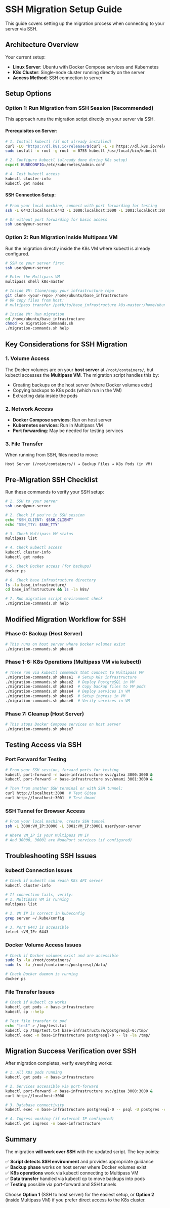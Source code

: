 # SSH Migration Setup Guide

This guide covers setting up the migration process when connecting to your server via SSH.

## Architecture Overview

Your current setup:
- **Linux Server**: Ubuntu with Docker Compose services and Kubernetes
- **K8s Cluster**: Single-node cluster running directly on the server  
- **Access Method**: SSH connection to server

## Setup Options

### Option 1: Run Migration from SSH Session (Recommended)

This approach runs the migration script directly on your server via SSH.

#### Prerequisites on Server:
```bash
# 1. Install kubectl (if not already installed)
curl -LO "https://dl.k8s.io/release/$(curl -L -s https://dl.k8s.io/release/stable.txt)/bin/linux/amd64/kubectl"
sudo install -o root -g root -m 0755 kubectl /usr/local/bin/kubectl

# 2. Configure kubectl (already done during K8s setup)
export KUBECONFIG=/etc/kubernetes/admin.conf

# 4. Test kubectl access
kubectl cluster-info
kubectl get nodes
```

#### SSH Connection Setup:
```bash
# From your local machine, connect with port forwarding for testing
ssh -L 6443:localhost:6443 -L 3000:localhost:3000 -L 3001:localhost:3001 user@your-server

# Or without port forwarding for basic access
ssh user@your-server
```

### Option 2: Run Migration Inside Multipass VM

Run the migration directly inside the K8s VM where kubectl is already configured.

```bash
# SSH to your server first
ssh user@your-server

# Enter the Multipass VM
multipass shell k8s-master

# Inside VM: Clone/copy your infrastructure repo
git clone <your-repo> /home/ubuntu/base_infrastructure
# OR copy files from host:
# multipass transfer /path/to/base_infrastructure k8s-master:/home/ubuntu/

# Inside VM: Run migration
cd /home/ubuntu/base_infrastructure
chmod +x migration-commands.sh
./migration-commands.sh help
```

## Key Considerations for SSH Migration

### 1. Volume Access
The Docker volumes are on your **host server** at `/root/containers/`, but kubectl accesses the **Multipass VM**. The migration script handles this by:

- Creating backups on the host server (where Docker volumes exist)
- Copying backups to K8s pods (which run in the VM)
- Extracting data inside the pods

### 2. Network Access
- **Docker Compose services**: Run on host server
- **Kubernetes services**: Run in Multipass VM  
- **Port forwarding**: May be needed for testing services

### 3. File Transfer
When running from SSH, files need to move:
```
Host Server (/root/containers/) → Backup Files → K8s Pods (in VM)
```

## Pre-Migration SSH Checklist

Run these commands to verify your SSH setup:

```bash
# 1. SSH to your server
ssh user@your-server

# 2. Check if you're in SSH session
echo "SSH_CLIENT: $SSH_CLIENT"
echo "SSH_TTY: $SSH_TTY"

# 3. Check Multipass VM status
multipass list

# 4. Check kubectl access
kubectl cluster-info
kubectl get nodes

# 5. Check Docker access (for backups)
docker ps

# 6. Check base infrastructure directory
ls -la base_infrastructure/
cd base_infrastructure && ls -la k8s/

# 7. Run migration script environment check
./migration-commands.sh help
```

## Modified Migration Workflow for SSH

### Phase 0: Backup (Host Server)
```bash
# This runs on host server where Docker volumes exist
./migration-commands.sh phase0
```

### Phase 1-6: K8s Operations (Multipass VM via kubectl)
```bash
# These run via kubectl commands that connect to Multipass VM
./migration-commands.sh phase1  # Setup K8s infrastructure
./migration-commands.sh phase2  # Deploy PostgreSQL in VM
./migration-commands.sh phase3  # Copy backup files to VM pods
./migration-commands.sh phase4  # Deploy services in VM
./migration-commands.sh phase5  # Setup ingress in VM
./migration-commands.sh phase6  # Verify services in VM
```

### Phase 7: Cleanup (Host Server)
```bash
# This stops Docker Compose services on host server
./migration-commands.sh phase7
```

## Testing Access via SSH

### Port Forward for Testing
```bash
# From your SSH session, forward ports for testing
kubectl port-forward -n base-infrastructure svc/gitea 3000:3000 &
kubectl port-forward -n base-infrastructure svc/umami 3001:3000 &

# Then from another SSH terminal or with SSH tunnel:
curl http://localhost:3000  # Test Gitea
curl http://localhost:3001  # Test Umami
```

### SSH Tunnel for Browser Access
```bash
# From your local machine, create SSH tunnel
ssh -L 3000:VM_IP:30000 -L 3001:VM_IP:30001 user@your-server

# Where VM_IP is your Multipass VM IP
# And 30000, 30001 are NodePort services (if configured)
```

## Troubleshooting SSH Issues

### kubectl Connection Issues
```bash
# Check if kubectl can reach K8s API server
kubectl cluster-info

# If connection fails, verify:
# 1. Multipass VM is running
multipass list

# 2. VM IP is correct in kubeconfig
grep server ~/.kube/config

# 3. Port 6443 is accessible
telnet <VM_IP> 6443
```

### Docker Volume Access Issues
```bash
# Check if Docker volumes exist and are accessible
sudo ls -la /root/containers/
sudo ls -la /root/containers/postgresql/data/

# Check Docker daemon is running
docker ps
```

### File Transfer Issues
```bash
# Check if kubectl cp works
kubectl get pods -n base-infrastructure
kubectl cp --help

# Test file transfer to pod
echo "test" > /tmp/test.txt
kubectl cp /tmp/test.txt base-infrastructure/postgresql-0:/tmp/
kubectl exec -n base-infrastructure postgresql-0 -- ls -la /tmp/
```

## Migration Success Verification over SSH

After migration completes, verify everything works:

```bash
# 1. All K8s pods running
kubectl get pods -n base-infrastructure

# 2. Services accessible via port-forward
kubectl port-forward -n base-infrastructure svc/gitea 3000:3000 &
curl http://localhost:3000

# 3. Database connectivity
kubectl exec -n base-infrastructure postgresql-0 -- psql -U postgres -c '\l'

# 4. Ingress working (if external IP configured)
kubectl get ingress -n base-infrastructure
```

## Summary

The migration **will work over SSH** with the updated script. The key points:

✅ **Script detects SSH environment** and provides appropriate guidance  
✅ **Backup phase** works on host server where Docker volumes exist  
✅ **K8s operations** work via kubectl connecting to Multipass VM  
✅ **Data transfer** handled via kubectl cp to move backups into pods  
✅ **Testing** possible via port-forward and SSH tunnels  

Choose **Option 1** (SSH to host server) for the easiest setup, or **Option 2** (inside Multipass VM) if you prefer direct access to the K8s cluster.